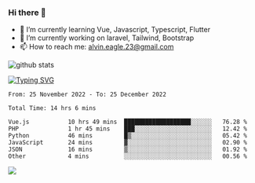 ### Hi there 👋
- 🌱 I’m currently learning Vue, Javascript, Typescript, Flutter
- 🔭 I’m currently working on laravel, Tailwind, Bootstrap
- 📫 How to reach me: alvin.eagle.23@gmail.com



![github stats](https://github-readme-stats.vercel.app/api?username=alvnfaiz&show_icons=true)


[![Typing SVG](http://readme-typing-svg.herokuapp.com?font=Montserrat&color=%2336BCF7&duration=4000&center=true&lines=Alvin+Faiz;Fullstack+Developer;PHP%2C+Java%2C+Javascript%2C+Python;Laravel%2C+Vue%202%2C+Tailwind%2C+Bootstrap)](https://git.io/typing-svg)

<!--[![Alvnfaiz wakatime stats](https://github-readme-stats.vercel.app/api/wakatime?username=alvnfaiz&layout=compact&theme=dracula)](https://github.com/anuraghazra/github-readme-stats)

<!--START_SECTION:waka-->

```text
From: 25 November 2022 - To: 25 December 2022

Total Time: 14 hrs 6 mins

Vue.js           10 hrs 49 mins  ███████████████████░░░░░░   76.28 %
PHP              1 hr 45 mins    ███░░░░░░░░░░░░░░░░░░░░░░   12.42 %
Python           46 mins         █▒░░░░░░░░░░░░░░░░░░░░░░░   05.42 %
JavaScript       24 mins         ▓░░░░░░░░░░░░░░░░░░░░░░░░   02.90 %
JSON             16 mins         ▒░░░░░░░░░░░░░░░░░░░░░░░░   01.92 %
Other            4 mins          ░░░░░░░░░░░░░░░░░░░░░░░░░   00.56 %
```

<!--END_SECTION:waka-->

  <!-- Change the `github-readme-stats.anuraghazra1.vercel.app` to `github-readme-stats.vercel.app`  -->
  <img align="center" src="https://github-readme-stats.anuraghazra1.vercel.app/api/top-langs/?username=alvnfaiz&layout=compact" />
<!--
**alvnfaiz/alvnfaiz** is a ✨ _special_ ✨ repository because its `README.md` (this file) appears on your GitHub profile.

Here are some ideas to get you started:

- 🔭 I’m currently working on ...
- 🌱 I’m currently learning ...
- 👯 I’m looking to collaborate on ...
- 🤔 I’m looking for help with ...
- 💬 Ask me about ...
- 📫 How to reach me: ...
- 😄 Pronouns: ...
- ⚡ Fun fact: ...
-->

